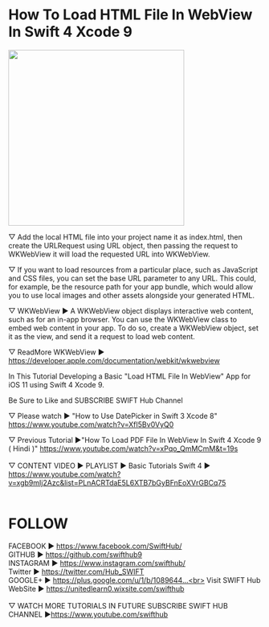 # How To Load HTML File In WebView In Swift 4 Xcode 9
<p>
<a href="https://www.youtube.com/watch?v=8AAGvaiqkwI&t=19s"><img src="http://img.youtube.com/vi/8AAGvaiqkwI/mqdefault.jpg" width="350"/></a>
</p>
▽ Add the local HTML file into your project name it as index.html, then create the URLRequest using URL object, then passing the request to WKWebView it will load the requested URL into WKWebView.

▽ If you want to load resources from a particular place, such as JavaScript and CSS files, you can set the base URL parameter to any URL. This could, for example, be the resource path for your app bundle, which would allow you to use local images and other assets alongside your generated HTML.

▽ WKWebView ►
A WKWebView object displays interactive web content, such as for an in-app browser. You can use the WKWebView class to embed web content in your app. To do so, create a WKWebView object, set it as the view, and send it a request to load web content.

▽ ReadMore WKWebView ► https://developer.apple.com/documentation/webkit/wkwebview

In This Tutorial Developing a Basic "Load HTML File In WebView" App for iOS 11 using Swift 4 Xcode 9.

Be Sure to Like and SUBSCRIBE SWIFT Hub Channel

▽ Please watch ► "How to Use DatePicker in Swift 3 Xcode 8" 
https://www.youtube.com/watch?v=XfI5Bv0VyQ0

▽ Previous Tutorial ►"How To Load PDF File In WebView In Swift 4 Xcode 9 ( Hindi )" https://www.youtube.com/watch?v=xPqo_QmMCmM&t=19s
<br><br>
▽ CONTENT VIDEO ► PLAYLIST ► Basic Tutorials Swift 4 ►  https://www.youtube.com/watch?v=xgb9mIj2Azc&list=PLnACRTdaE5L6XTB7bGyBFnEoXVrGBCq75
<br><br>
# FOLLOW<br>
FACEBOOK ► https://www.facebook.com/SwiftHub/<br>
GITHUB ► https://github.com/swifthub9<br>
INSTAGRAM ► https://www.instagram.com/swifthub/<br>
Twitter ► https://twitter.com/Hub_SWIFT<br>
GOOGLE+ ► https://plus.google.com/u/1/b/1089644...<br> 
Visit SWIFT Hub WebSite ► https://unitedlearn0.wixsite.com/swifthub<br>
<br>
▽ WATCH MORE TUTORIALS IN FUTURE SUBSCRIBE SWIFT HUB CHANNEL ►https://www.youtube.com/swifthub<br>
